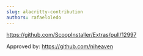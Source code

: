```yaml
---
slug: alacritty-contribution
authors: rafaeloledo
---
```


https://github.com/ScoopInstaller/Extras/pull/12997

Approved by:
https://github.com/niheaven
